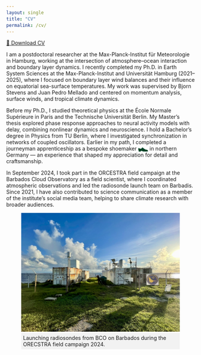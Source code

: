```yaml
---
layout: single
title: "CV"
permalink: /cv/
---
```


<a href="/assets/CV/WINKLER_Marius_CV.pdf" target="_blank" download class="button">📄 Download CV</a>

I am a postdoctoral researcher at the Max-Planck-Institut für Meteorologie in Hamburg, working at the intersection of atmosphere–ocean interaction and boundary layer dynamics. I recently completed my Ph.D. in Earth System Sciences at the Max-Planck-Institut and Universität Hamburg (2021–2025), where I focused on boundary layer wind balances and their influence on equatorial sea-surface temperatures. My work was supervised by Bjorn Stevens and Juan Pedro Mellado and centered on momentum analysis, surface winds, and tropical climate dynamics.

Before my Ph.D., I studied theoretical physics at the École Normale Supérieure in Paris and the Technische Universität Berlin. My Master’s thesis explored phase response approaches to neural activity models with delay, combining nonlinear dynamics and neuroscience. I hold a Bachelor’s degree in Physics from TU Berlin, where I investigated synchronization in networks of coupled oscillators. Earlier in my path, I completed a journeyman apprenticeship as a bespoke shoemaker 
<img src="/assets/CV/Schuh1.png" alt="Shoe" style="height: 0.9em; vertical-align: text-bottom;"> 
in northern Germany — an experience that shaped my appreciation for detail and craftsmanship.

In September 2024, I took part in the ORCESTRA field campaign at the Barbados Cloud Observatory as a field scientist, where I coordinated atmospheric observations and led the radiosonde launch team on Barbadis. Since 2021, I have also contributed to science communication as a member of the institute’s social media team, helping to share climate research with broader audiences.

<figure>
    <img src="/assets/images/BCO.jpeg" alt="BCO">
    <figcaption style="background-color: #f2f2f2; padding: 5px;">Launching radiosondes from BCO on Barbados during the ORECSTRA field campaign 2024. </figcaption>
</figure>


